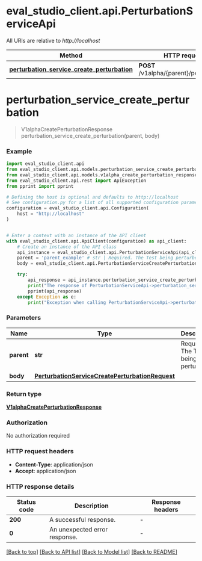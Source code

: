 # eval_studio_client.api.PerturbationServiceApi

All URIs are relative to *http://localhost*

Method | HTTP request | Description
------------- | ------------- | -------------
[**perturbation_service_create_perturbation**](PerturbationServiceApi.md#perturbation_service_create_perturbation) | **POST** /v1alpha/{parent}/perturbations | 


# **perturbation_service_create_perturbation**
> V1alphaCreatePerturbationResponse perturbation_service_create_perturbation(parent, body)



### Example


```python
import eval_studio_client.api
from eval_studio_client.api.models.perturbation_service_create_perturbation_request import PerturbationServiceCreatePerturbationRequest
from eval_studio_client.api.models.v1alpha_create_perturbation_response import V1alphaCreatePerturbationResponse
from eval_studio_client.api.rest import ApiException
from pprint import pprint

# Defining the host is optional and defaults to http://localhost
# See configuration.py for a list of all supported configuration parameters.
configuration = eval_studio_client.api.Configuration(
    host = "http://localhost"
)


# Enter a context with an instance of the API client
with eval_studio_client.api.ApiClient(configuration) as api_client:
    # Create an instance of the API class
    api_instance = eval_studio_client.api.PerturbationServiceApi(api_client)
    parent = 'parent_example' # str | Required. The Test being perturbed.
    body = eval_studio_client.api.PerturbationServiceCreatePerturbationRequest() # PerturbationServiceCreatePerturbationRequest | 

    try:
        api_response = api_instance.perturbation_service_create_perturbation(parent, body)
        print("The response of PerturbationServiceApi->perturbation_service_create_perturbation:\n")
        pprint(api_response)
    except Exception as e:
        print("Exception when calling PerturbationServiceApi->perturbation_service_create_perturbation: %s\n" % e)
```



### Parameters


Name | Type | Description  | Notes
------------- | ------------- | ------------- | -------------
 **parent** | **str**| Required. The Test being perturbed. | 
 **body** | [**PerturbationServiceCreatePerturbationRequest**](PerturbationServiceCreatePerturbationRequest.md)|  | 

### Return type

[**V1alphaCreatePerturbationResponse**](V1alphaCreatePerturbationResponse.md)

### Authorization

No authorization required

### HTTP request headers

 - **Content-Type**: application/json
 - **Accept**: application/json

### HTTP response details

| Status code | Description | Response headers |
|-------------|-------------|------------------|
**200** | A successful response. |  -  |
**0** | An unexpected error response. |  -  |

[[Back to top]](#) [[Back to API list]](../README.md#documentation-for-api-endpoints) [[Back to Model list]](../README.md#documentation-for-models) [[Back to README]](../README.md)

